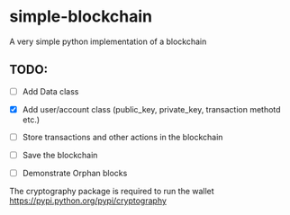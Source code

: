 # simple-blockchain
A very simple python implementation of a blockchain

## TODO:

  - [ ] Add Data class

  - [x] Add user/account class (public_key, private_key, transaction methotd etc.)

  - [ ] Store transactions and other actions in the blockchain

  - [ ] Save the blockchain

  - [ ] Demonstrate Orphan blocks


  The cryptography package is required to run the wallet
  https://pypi.python.org/pypi/cryptography
